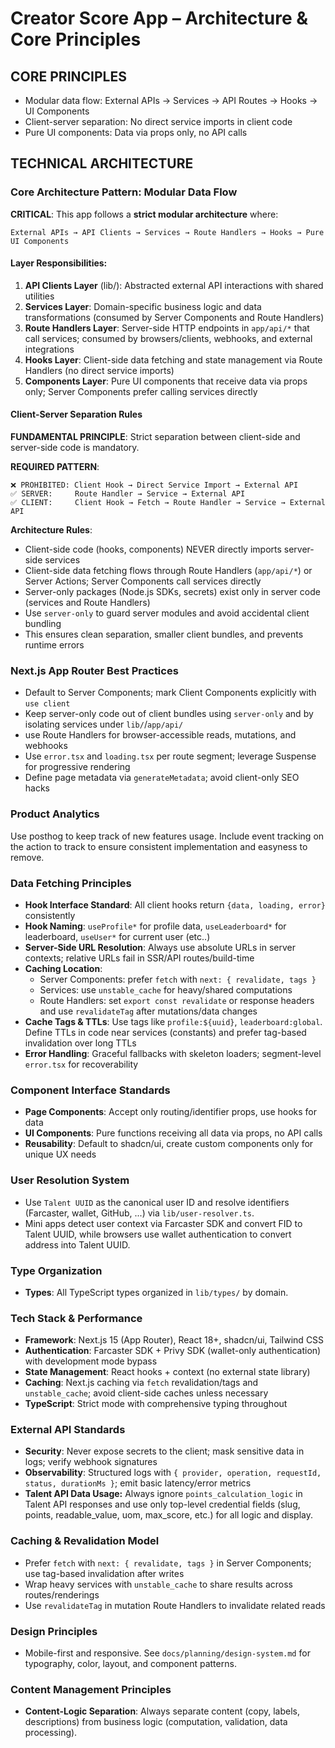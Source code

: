 # Creator Score App – Architecture & Core Principles

## CORE PRINCIPLES
- Modular data flow: External APIs → Services → API Routes → Hooks → UI Components
- Client-server separation: No direct service imports in client code
- Pure UI components: Data via props only, no API calls

## TECHNICAL ARCHITECTURE

### Core Architecture Pattern: Modular Data Flow

**CRITICAL**: This app follows a **strict modular architecture** where:

```
External APIs → API Clients → Services → Route Handlers → Hooks → Pure UI Components
```

#### Layer Responsibilities:

1. **API Clients Layer** (lib/): Abstracted external API interactions with shared utilities
2. **Services Layer**: Domain-specific business logic and data transformations (consumed by Server Components and Route Handlers)
3. **Route Handlers Layer**: Server-side HTTP endpoints in `app/api/*` that call services; consumed by browsers/clients, webhooks, and external integrations
4. **Hooks Layer**: Client-side data fetching and state management via Route Handlers (no direct service imports)
5. **Components Layer**: Pure UI components that receive data via props only; Server Components prefer calling services directly

#### Client-Server Separation Rules

**FUNDAMENTAL PRINCIPLE**: Strict separation between client-side and server-side code is mandatory.

**REQUIRED PATTERN**:

```
❌ PROHIBITED: Client Hook → Direct Service Import → External API
✅ SERVER:     Route Handler → Service → External API
✅ CLIENT:     Client Hook → Fetch → Route Handler → Service → External API
```

**Architecture Rules**:

- Client-side code (hooks, components) NEVER directly imports server-side services
- Client-side data fetching flows through Route Handlers (`app/api/*`) or Server Actions; Server Components call services directly
- Server-only packages (Node.js SDKs, secrets) exist only in server code (services and Route Handlers)
- Use `server-only` to guard server modules and avoid accidental client bundling
- This ensures clean separation, smaller client bundles, and prevents runtime errors

### Next.js App Router Best Practices

- Default to Server Components; mark Client Components explicitly with `use client`
- Keep server-only code out of client bundles using `server-only` and by isolating services under `lib/`/`app/api/`
- use Route Handlers for browser-accessible reads, mutations, and webhooks
- Use `error.tsx` and `loading.tsx` per route segment; leverage Suspense for progressive rendering
- Define page metadata via `generateMetadata`; avoid client-only SEO hacks

### Product Analytics

Use posthog to keep track of new features usage. Include event tracking on the action to track to ensure consistent implementation and easyness to remove.

### Data Fetching Principles

- **Hook Interface Standard**: All client hooks return `{data, loading, error}` consistently
- **Hook Naming**: `useProfile*` for profile data, `useLeaderboard*` for leaderboard, `useUser*` for current user (etc..)
- **Server-Side URL Resolution**: Always use absolute URLs in server contexts; relative URLs fail in SSR/API routes/build-time
- **Caching Location**:
  - Server Components: prefer `fetch` with `next: { revalidate, tags }`
  - Services: use `unstable_cache` for heavy/shared computations
  - Route Handlers: set `export const revalidate` or response headers and use `revalidateTag` after mutations/data changes
- **Cache Tags & TTLs**: Use tags like `profile:${uuid}`, `leaderboard:global`. Define TTLs in code near services (constants) and prefer tag-based invalidation over long TTLs
- **Error Handling**: Graceful fallbacks with skeleton loaders; segment-level `error.tsx` for recoverability

### Component Interface Standards

- **Page Components**: Accept only routing/identifier props, use hooks for data
- **UI Components**: Pure functions receiving all data via props, no API calls
- **Reusability**: Default to shadcn/ui, create custom components only for unique UX needs


### User Resolution System

- Use `Talent UUID` as the canonical user ID and resolve identifiers (Farcaster, wallet, GitHub, ...) via `lib/user-resolver.ts`. 
- Mini apps detect user context via Farcaster SDK and convert FID to Talent UUID, while browsers use wallet authentication to convert address into Talent UUID.


### Type Organization

- **Types**: All TypeScript types organized in `lib/types/` by domain.

### Tech Stack & Performance

- **Framework**: Next.js 15 (App Router), React 18+, shadcn/ui, Tailwind CSS
- **Authentication**: Farcaster SDK + Privy SDK (wallet-only authentication) with development mode bypass
- **State Management**: React hooks + context (no external state library)
- **Caching**: Next.js caching via `fetch` revalidation/tags and `unstable_cache`; avoid client-side caches unless necessary
- **TypeScript**: Strict mode with comprehensive typing throughout

### External API Standards

- **Security**: Never expose secrets to the client; mask sensitive data in logs; verify webhook signatures
- **Observability**: Structured logs with `{ provider, operation, requestId, status, durationMs }`; emit basic latency/error metrics
- **Talent API Data Usage:** Always ignore `points_calculation_logic` in Talent API responses and use only top-level credential fields (slug, points, readable_value, uom, max_score, etc.) for all logic and display.

### Caching & Revalidation Model

- Prefer `fetch` with `next: { revalidate, tags }` in Server Components; use tag-based invalidation after writes
- Wrap heavy services with `unstable_cache` to share results across routes/renderings
- Use `revalidateTag` in mutation Route Handlers to invalidate related reads

### Design Principles

- Mobile-first and responsive. See `docs/planning/design-system.md` for typography, color, layout, and component patterns.

### Content Management Principles

- **Content-Logic Separation**: Always separate content (copy, labels, descriptions) from business logic (computation, validation, data processing).
